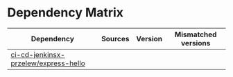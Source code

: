 # Dependency Matrix

Dependency | Sources | Version | Mismatched versions
---------- | ------- | ------- | -------------------
[ci-cd-jenkinsx-przelew/express-hello](https://github.com/ci-cd-jenkinsx-przelew/express-hello.git) |  | []() | 
